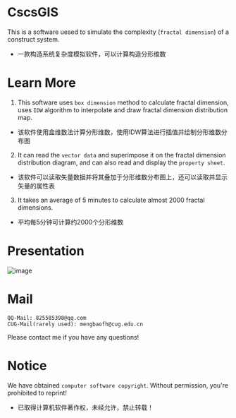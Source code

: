 # CscsGIS
This is a software uesed to simulate the complexity (`fractal dimension`) of a construct system.  
* 一款构造系统复杂度模拟软件，可以计算构造分形维数  
# Learn More
1. This software uses `box dimension` method to calculate fractal dimension, uses `IDW` algorithm to interpolate and draw fractal dimension distribution map.   
* 该软件使用盒维数法计算分形维数，使用IDW算法进行插值并绘制分形维数分布图  
2. It can read the `vector data` and superimpose it on the fractal dimension distribution diagram, and can also read and display the `property sheet`.  
* 该软件可以读取矢量数据并将其叠加于分形维数分布图上，还可以读取并显示矢量的属性表  
3. It takes an average of 5 minutes to calculate almost 2000 fractal dimensions.  
* 平均每5分钟可计算约2000个分形维数  
# Presentation
![image](https://github.com/MengBaofh/CscsGIS--Fractal/blob/main/ImgShow/Figure_1.png)
# Mail
    QQ-Mail: 825585398@qq.com  
    CUG-Mail(rarely used): mengbaofh@cug.edu.cn  
Please contact me if you have any questions!  
# Notice
We have obtained `computer software copyright`. Without permission, you're prohibited to reprint!  
* 已取得计算机软件著作权，未经允许，禁止转载！  
